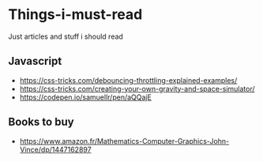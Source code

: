 
# Things-i-must-read
Just articles and stuff i should read

## Javascript

 - https://css-tricks.com/debouncing-throttling-explained-examples/
 - https://css-tricks.com/creating-your-own-gravity-and-space-simulator/
 - https://codepen.io/samuellr/pen/aQQajE
 
 
 
 ## Books to buy
 - https://www.amazon.fr/Mathematics-Computer-Graphics-John-Vince/dp/1447162897
